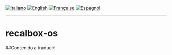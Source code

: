 [![Italiano](http://upload.wikimedia.org/wikipedia/commons/7/70/Flag_of_italy.png "Italiano")](README-IT.md) [![English](http://upload.wikimedia.org/wikipedia/commons/e/e1/Union_Jack_22x16.png "English")](README.md)
[![Française](http://upload.wikimedia.org/wikipedia/commons/1/14/Flag_of_france.png "Française")](README-FR.md)  [![Espagnol](http://upload.wikimedia.org/wikipedia/commons/3/30/Flag_of_spain.png "Espagnol")](README-ES.md)
****
# recalbox-os

##Contenido a traducir!
